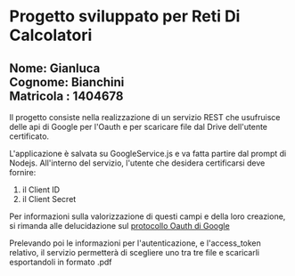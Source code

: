 <H1>Progetto sviluppato per Reti Di Calcolatori</H1>
<H2>Nome: Gianluca<br>
Cognome: Bianchini<br>
Matricola : 1404678</H2>

Il progetto consiste nella realizzazione di un servizio REST che usufruisce delle api di Google per l'Oauth e per scaricare file dal Drive dell'utente certificato.

L'applicazione è salvata su GoogleService.js e va fatta partire dal prompt di Nodejs. All'interno del servizio, l'utente che desidera certificarsi deve fornire:

<ol>
<li> il Client ID</li>
<li> il Client Secret</li>
</ol>

Per informazioni sulla valorizzazione di questi campi e della loro creazione, si rimanda alle delucidazione sul <a href="https://developers.google.com/identity/protocols/OAuth2">protocollo Oauth di Google</a>

Prelevando poi le informazioni per l'autenticazione, e l'access_token relativo, il servizio permetterà di scegliere uno tra tre file e scaricarli esportandoli in formato .pdf
